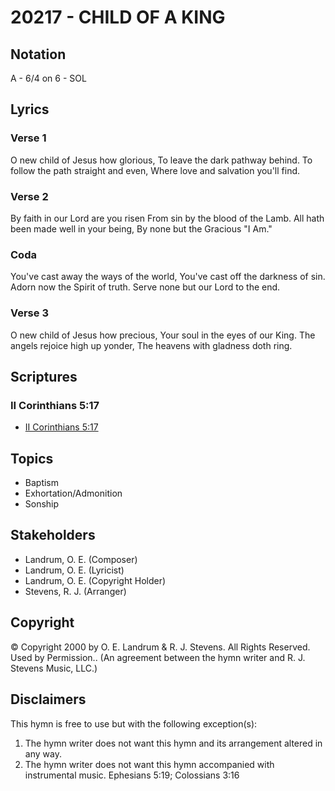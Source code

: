 # 20217 - CHILD OF A KING

## Notation

A - 6/4 on 6 - SOL

## Lyrics

### Verse 1

O new child of Jesus how glorious, To leave the dark pathway behind. To follow the path straight and even, Where love and salvation you'll find.

### Verse 2

By faith in our Lord are you risen From sin by the blood of the Lamb. All hath been made well in your being, By none but the Gracious "I Am."

### Coda

You've cast away the ways of the world, You've cast off the darkness of sin.  Adorn now the Spirit of truth. Serve none but our Lord to the end.

### Verse 3

O new child of Jesus how precious, Your soul in the eyes of our King.  The angels rejoice high up yonder, The heavens with gladness doth ring. 


## Scriptures

### II Corinthians 5:17

- [II Corinthians 5:17](https://www.biblegateway.com/passage/?search=II%20Corinthians%205%3A17)


## Topics

- Baptism
- Exhortation/Admonition
- Sonship

## Stakeholders

- Landrum, O. E. (Composer)
- Landrum, O. E. (Lyricist)
- Landrum, O. E. (Copyright Holder)
- Stevens, R. J. (Arranger)

## Copyright

© Copyright 2000 by O. E. Landrum &  R. J. Stevens.  All Rights Reserved. Used by Permission..
(An agreement between the hymn writer and R. J. Stevens Music, LLC.)

## Disclaimers

This hymn is free to use but with the following exception(s):
1. The hymn writer does not want this hymn and its arrangement altered in any way.
2. The hymn writer does not want this hymn accompanied with instrumental music.
Ephesians 5:19; Colossians 3:16

